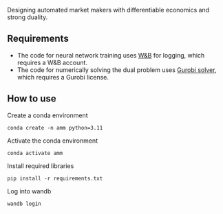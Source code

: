 Designing automated market makers with differentiable economics and strong duality.

## Requirements

* The code for neural network training uses [W&B](https://wandb.ai/site/) for logging, which requires a W&B account.
* The code for numerically solving the dual problem uses [Gurobi solver](https://www.gurobi.com/), which requires a Gurobi license.

## How to use

Create a conda environment
```
conda create -n amm python=3.11
```

Activate the conda environment
```
conda activate amm
```

Install required libraries
```
pip install -r requirements.txt
```

Log into wandb
```
wandb login
```
